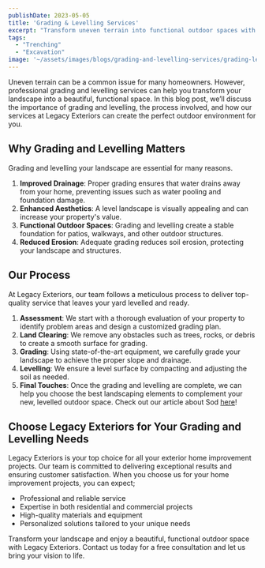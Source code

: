 ```yaml
---
publishDate: 2023-05-05
title: 'Grading & Levelling Services'
excerpt: "Transform uneven terrain into functional outdoor spaces with professional grading and levelling. Legacy Exteriors Inc. improves drainage, prevents erosion, and creates stable foundations for patios and walkways."
tags:
  - "Trenching"
  - "Excavation"
image: '~/assets/images/blogs/grading-and-levelling-services/grading-levelling-blog-main.png'
---
```


Uneven terrain can be a common issue for many homeowners. However, professional grading and levelling services can help you transform your landscape into a beautiful, functional space. In this blog post, we’ll discuss the importance of grading and levelling, the process involved, and how our services at Legacy Exteriors can create the perfect outdoor environment for you.

## **Why Grading and Levelling Matters**

Grading and levelling your landscape are essential for many reasons.

1. **Improved Drainage**: Proper grading ensures that water drains away from your home, preventing issues such as water pooling and foundation damage.
2. **Enhanced Aesthetics**: A level landscape is visually appealing and can increase your property's value.
3. **Functional Outdoor Spaces**: Grading and levelling create a stable foundation for patios, walkways, and other outdoor structures.
4. **Reduced Erosion**: Adequate grading reduces soil erosion, protecting your landscape and structures.

## **Our Process**

At Legacy Exteriors, our team follows a meticulous process to deliver top-quality service that leaves your yard levelled and ready.

1. **Assessment**: We start with a thorough evaluation of your property to identify problem areas and design a customized grading plan.
2. **Land Clearing**: We remove any obstacles such as trees, rocks, or debris to create a smooth surface for grading.
3. **Grading**: Using state-of-the-art equipment, we carefully grade your landscape to achieve the proper slope and drainage.
4. **Levelling**: We ensure a level surface by compacting and adjusting the soil as needed.
5. **Final Touches**: Once the grading and levelling are complete, we can help you choose the best landscaping elements to complement your new, levelled outdoor space. Check out our article about Sod [here](https://www.legacyexteriorsinc.com/2023/04/01/the-ultimate-guide-to-sod-benefits-maintenance-and-longevity/)!

## **Choose Legacy Exteriors for Your Grading and Levelling Needs**

Legacy Exteriors is your top choice for all your exterior home improvement projects. Our team is committed to delivering exceptional results and ensuring customer satisfaction. When you choose us for your home improvement projects, you can expect;

- Professional and reliable service
- Expertise in both residential and commercial projects
- High-quality materials and equipment
- Personalized solutions tailored to your unique needs

Transform your landscape and enjoy a beautiful, functional outdoor space with Legacy Exteriors. Contact us today for a free consultation and let us bring your vision to life.
